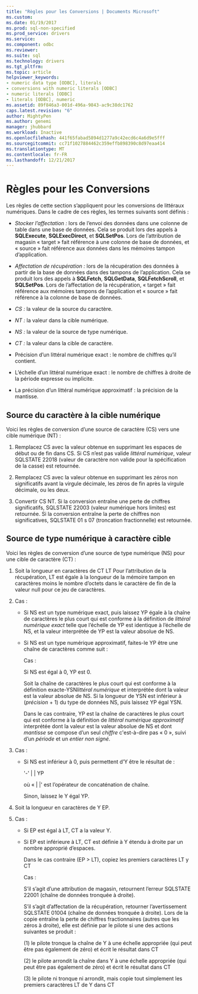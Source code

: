```yaml
---
title: "Règles pour les Conversions | Documents Microsoft"
ms.custom: 
ms.date: 01/19/2017
ms.prod: sql-non-specified
ms.prod_service: drivers
ms.service: 
ms.component: odbc
ms.reviewer: 
ms.suite: sql
ms.technology: drivers
ms.tgt_pltfrm: 
ms.topic: article
helpviewer_keywords:
- numeric data type [ODBC], literals
- conversions with numeric literals [ODBC]
- numeric literals [ODBC]
- literals [ODBC], numeric
ms.assetid: 89f846a3-001d-496a-9843-ac9c38dc1762
caps.latest.revision: "6"
author: MightyPen
ms.author: genemi
manager: jhubbard
ms.workload: Inactive
ms.openlocfilehash: 441f65fabad5894d1277a9c42ecd6c4a6d9e5fff
ms.sourcegitcommit: cc71f1027884462c359effb898390c8d97eaa414
ms.translationtype: MT
ms.contentlocale: fr-FR
ms.lasthandoff: 12/21/2017
---
```

# <a name="rules-for-conversions"></a>Règles pour les Conversions
Les règles de cette section s’appliquent pour les conversions de littéraux numériques. Dans le cadre de ces règles, les termes suivants sont définis :  
  
-   *Stocker l’affectation :* lors de l’envoi des données dans une colonne de table dans une base de données. Cela se produit lors des appels à **SQLExecute**, **SQLExecDirect**, et **SQLSetPos**. Lors de l’attribution de magasin « target » fait référence à une colonne de base de données, et « source » fait référence aux données dans les mémoires tampon d’application.  
  
-   *Affectation de récupération :* lors de la récupération des données à partir de la base de données dans des tampons de l’application. Cela se produit lors des appels à **SQLFetch**, **SQLGetData**, **SQLFetchScroll**, et **SQLSetPos**. Lors de l’affectation de la récupération, « target » fait référence aux mémoires tampons de l’application et « source » fait référence à la colonne de base de données.  
  
-   *CS :* la valeur de la source du caractère.  
  
-   *NT :* la valeur dans la cible numérique.  
  
-   *NS :* la valeur de la source de type numérique.  
  
-   *CT :* la valeur dans la cible de caractère.  
  
-   Précision d’un littéral numérique exact : le nombre de chiffres qu’il contient.  
  
-   L’échelle d’un littéral numérique exact : le nombre de chiffres à droite de la période expresse ou implicite.  
  
-   La précision d’un littéral numérique approximatif : la précision de la mantisse.  
  
## <a name="character-source-to-numeric-target"></a>Source du caractère à la cible numérique  
 Voici les règles de conversion d’une source de caractère (CS) vers une cible numérique (NT) :  
  
1.  Remplacez CS avec la valeur obtenue en supprimant les espaces de début ou de fin dans CS. Si CS n’est pas valide *littéral numérique*, valeur SQLSTATE 22018 (valeur de caractère non valide pour la spécification de la casse) est retournée.  
  
2.  Remplacez CS avec la valeur obtenue en supprimant les zéros non significatifs avant la virgule décimale, les zéros de fin après la virgule décimale, ou les deux.  
  
3.  Convertir CS NT. Si la conversion entraîne une perte de chiffres significatifs, SQLSTATE 22003 (valeur numérique hors limites) est retournée. Si la conversion entraîne la perte de chiffres non significatives, SQLSTATE 01 s 07 (troncation fractionnelle) est retournée.  
  
## <a name="numeric-source-to-character-target"></a>Source de type numérique à caractère cible  
 Voici les règles de conversion d’une source de type numérique (NS) pour une cible de caractère (CT) :  
  
1.  Soit la longueur en caractères de CT LT Pour l’attribution de la récupération, LT est égale à la longueur de la mémoire tampon en caractères moins le nombre d’octets dans le caractère de fin de la valeur null pour ce jeu de caractères.  
  
2.  Cas :  
  
    -   Si NS est un type numérique exact, puis laissez YP égale à la chaîne de caractères le plus court qui est conforme à la définition de *littéral numérique exact* telle que l’échelle de YP est identique à l’échelle de NS, et la valeur interprétée de YP est la valeur absolue de NS.  
  
    -   Si NS est un type numérique approximatif, faites-le YP être une chaîne de caractères comme suit :  
  
         Cas :  
  
         Si NS est égal à 0, YP est 0.  
  
         Soit la chaîne de caractères le plus court qui est conforme à la définition exacte-YSN*littéral numérique* et interprétée dont la valeur est la valeur absolue de NS. Si la longueur de YSN est inférieur à (*précision* + 1) du type de données NS, puis laissez YP égal YSN.  
  
         Dans le cas contraire, YP est la chaîne de caractères le plus court qui est conforme à la définition de *littéral numérique approximatif* interprétée dont la valeur est la valeur absolue de NS et dont *mantisse* se compose d’un seul *chiffre* c'est-à-dire pas « 0 », suivi d’un *période* et un *entier non signé*.  
  
3.  Cas :  
  
    -   Si NS est inférieur à 0, puis permettent d’Y être le résultat de :  
  
         '-' &#124; &#124; YP  
  
         où « &#124; &#124;' est l’opérateur de concaténation de chaîne.  
  
         Sinon, laissez le Y égal YP.  
  
4.  Soit la longueur en caractères de Y EP.  
  
5.  Cas :  
  
    -   Si EP est égal à LT, CT a la valeur Y.  
  
    -   Si EP est inférieure à LT, CT est définie à Y étendu à droite par un nombre approprié d’espaces.  
  
         Dans le cas contraire (EP > LT), copiez les premiers caractères LT y CT  
  
         Cas :  
  
         S’il s’agit d’une attribution de magasin, retournent l’erreur SQLSTATE 22001 (chaîne de données tronquée à droite).  
  
         S’il s’agit d’affectation de la récupération, retourner l’avertissement SQLSTATE 01004 (chaîne de données tronquée à droite). Lors de la copie entraîne la perte de chiffres fractionnaires (autres que les zéros à droite), elle est définie par le pilote si une des actions suivantes se produit :  
  
         (1) le pilote tronque la chaîne de Y à une échelle appropriée (qui peut être pas également de zéro) et écrit le résultat dans CT  
  
         (2) le pilote arrondit la chaîne dans Y à une échelle appropriée (qui peut être pas également de zéro) et écrit le résultat dans CT  
  
         (3) le pilote ni tronque ni arrondit, mais copie tout simplement les premiers caractères LT de Y dans CT
